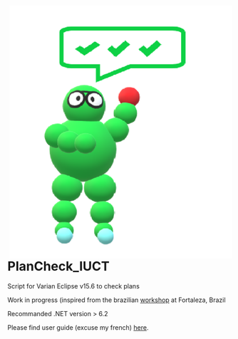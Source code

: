 <img src="teachMan.png" width="500" align="right">

# PlanCheck_IUCT
Script for Varian Eclipse v15.6 to check plans




Work in progress (inspired from the brazilian [workshop](https://github.com/joecastelo/JuneWorkShopCBFM22) at Fortaleza, Brazil 

Recommanded .NET version > 6.2


Please find user guide (excuse my french) [here](https://docs.google.com/document/d/1sodN7FYE_qv9Nzt-748lM1gyuZKTbbYrVAPcCfwL2tI/edit?tab=t.0).

